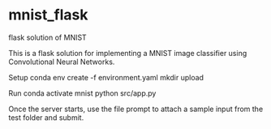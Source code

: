 # mnist_flask
flask solution of MNIST

This is a flask solution for implementing a MNIST image classifier using Convolutional Neural Networks. 

Setup
conda env create -f environment.yaml
mkdir upload

Run
conda activate mnist
python src/app.py

Once the server starts, use the file prompt to attach a sample input from the test folder and submit.

